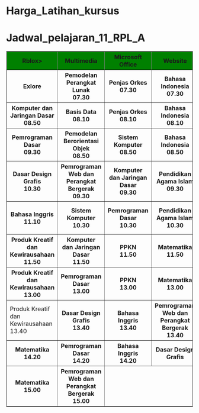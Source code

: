 # Harga_Latihan_kursus

# Jadwal_pelajaran_11_RPL_A

<!DOCTYPE html>
<html>
<head>

<title>Tugas</title>
</head>
<body>
<table border="1">
<tr style = "background-color : green;">
	<th>Rblox>
	<th>Multimedia</th>
	<th>Microsoft Office</th>
	<th>Website</th>
</tr>
<tr>
    <th>Exlore</th>
    <th>Pemodelan Perangkat Lunak<br>07.30</th>
    <th>Penjas Orkes<br>07.30</th>
    <th>Bahasa Indonesia<br>07.30</th>
    <th>Pemrograman Dasar<br>07.30</th>
</tr>
<tr>
	<th>Komputer dan Jaringan Dasar<br>08.50</t>
	<th>Basis Data<br>08.10</th>
	<th>Penjas Orkes<br>08.10</th>
	<th>Bahasa Indonesia<br>08.10</th>
	<th>Dasar Design Grafis<br>08.10</th>
</tr>
<tr>
	<th>Pemrograman Dasar<br>09.30</th>
	<th>Pemodelan Berorientasi Objek<br>08.50</th>
	<th>Sistem Komputer<br>08.50</th>
	<th>Bahasa Indonesia<br>08.50</th>
	<th>Pemodela Perangkat Lunak<br>08.50</th>
</tr>
<tr>
	<th>Dasar Design Grafis<br>10.30</th>
	<th>Pemrograman Web dan Perangkat Bergerak<br>09.30</th>
	<th>Komputer dan Jaringan Dasar<br>09.30</th>
	<th>Pendidikan Agama Islam<br>09.30</th>
	<th>Produk Kreatif dan Kewirausahaan<br>10.00</th>
</tr>
<tr>
	<th>Bahasa Inggris<br>11.10</th>
	<th>Sistem Komputer<br>10.30</th>
	<th>Pemrograman Dasar<br>10.30</th>
	<th>Pendidikan Agama Islam<br>10.30</th>
	<th>Produk Kreatif dan Kewirausahaan<br>10.40</th>
</tr>
<tr>
	<th>Produk Kreatif dan Kewirausahaan<br>11.50</th>
	<th>Komputer dan Jaringan Dasar<br>11.50</th>
	<th>PPKN<br>11.50</th>
	<th>Matematika<br>11.50</th>
</tr>
<tr>
	<th>Produk Kreatif dan Kewirausahaan<br>13.00</th>
	<th>Pemrograman Dasar<br>13.00</th>
	<th>PPKN<br>13.00</th>
	<th>Matematika<br>13.00</th>
</tr>
<tr>
	<td>Produk Kreatif dan Kewirausahaan<br>13.40</th>
	<th>Dasar Design Grafis<br>13.40</th>
	<th>Bahasa Inggris<br>13.40</th>
	<th>Pemrograman Web dan Perangkat Bergerak<br>13.40</th>
</tr>
<tr>
	<th>Matematika<br>14.20</th>
	<th>Pemrograman Dasar<br>14.20</th>
	<th>Bahasa Inggris<br>14.20</th>
	<th>Dasar Design Grafis<br></th>
</tr>
<tr>
	<th>Matematika<br>15.00</th>
	<th>Pemrograman Web dan Perangkat Bergerak<br>15.00</th>
</tr>
